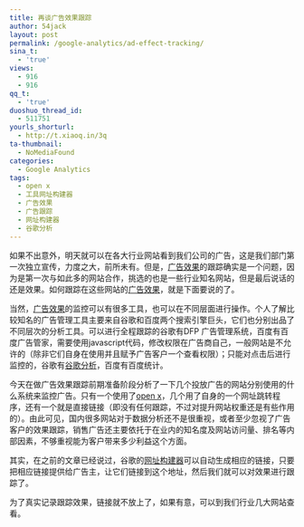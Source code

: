 ```yaml
---
title: 再谈广告效果跟踪
author: 54jack
layout: post
permalink: /google-analytics/ad-effect-tracking/
sina_t:
  - 'true'
views:
  - 916
  - 916
qq_t:
  - 'true'
duoshuo_thread_id:
  - 511751
yourls_shorturl:
  - http://t.xiaoq.in/3q
ta-thumbnail:
  - NoMediaFound
categories:
  - Google Analytics
tags:
  - open x
  - 工具网址构建器
  - 广告效果
  - 广告跟踪
  - 网址构建器
  - 谷歌分析
---
```

如果不出意外，明天就可以在各大行业网站看到我们公司的广告，这是我们部门第一次独立宣传，力度之大，前所未有。但是，<span class='wp_keywordlink_affiliate'><a href="https://xiaoq.in/tag/%e5%b9%bf%e5%91%8a%e6%95%88%e6%9e%9c/" title="查看广告效果中的全部文章" target="_blank">广告效果</a></span>的跟踪确实是一个问题，因为是第一次与如此多的网站合作，挑选的也是一些行业知名网站，但是最后说话的还是效果。如何跟踪在这些网站的<span class='wp_keywordlink_affiliate'><a href="https://xiaoq.in/tag/%e5%b9%bf%e5%91%8a%e6%95%88%e6%9e%9c/" title="查看广告效果中的全部文章" target="_blank">广告效果</a></span>，就是下面要说的了。

当然，<span class='wp_keywordlink_affiliate'><a href="https://xiaoq.in/tag/%e5%b9%bf%e5%91%8a%e6%95%88%e6%9e%9c/" title="查看广告效果中的全部文章" target="_blank">广告效果</a></span>的监控可以有很多工具，也可以在不同层面进行操作。个人了解比较知名的广告管理工具主要来自谷歌和百度两个搜索引擎巨头，它们也分别出品了不同层次的分析工具。可以进行全程跟踪的谷歌有DFP 广告管理系统，百度有百度广告管家，需要使用javascript代码，修改权限在广告商自己，一般网站是不允许的（除非它们自身在使用并且赋予广告客户一个查看权限）；只能对点击后进行监控的，谷歌有<span class='wp_keywordlink'><a href="https://xiaoq.in/google-analytics/" title="谷歌分析" target="_blank">谷歌分析</a></span>，百度有百度统计。

今天在做广告效果跟踪前期准备阶段分析了一下几个投放广告的网站分别使用的什么系统来监控广告。只有一个使用了<span class='wp_keywordlink_affiliate'><a href="https://xiaoq.in/tag/open-x/" title="查看open x中的全部文章" target="_blank">open x</a></span>，几个用了自身的一个网址跳转程序，还有一个就是直接链接（即没有任何跟踪，不过对提升网站权重还是有些作用的）。由此可见，国内很多网站对于数据分析还不是很重视，或者至少忽视了广告客户的效果跟踪，销售广告还主要依托于在业内的知名度及网站访问量、排名等内部因素，不够重视能为客户带来多少利益这个方面。

其实，在之前的文章已经说过，谷歌的<a title="网址构建器" href="http://www.google.com/support/analytics/bin/answer.py?hl=zh-Hans&answer=55578" target="_blank">网址构建器</a>可以自动生成相应的链接，只要把相应链接提供给广告主，让它们链接到这个地址，然后我们就可以对效果进行跟踪了。

为了真实记录跟踪效果，链接就不放上了，如果有意，可以到我们行业几大网站查看。